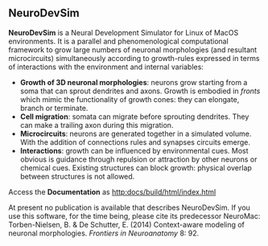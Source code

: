 NeuroDevSim  
----------------  

**NeuroDevSim** is a Neural Development Simulator for Linux of MacOS environments. It is a parallel and phenomenological computational framework to grow large numbers of  neuronal morphologies (and resultant microcircuits) simultaneously according to growth-rules expressed in terms of interactions with the environment and internal variables:  

- **Growth of 3D neuronal morphologies**: neurons grow starting from a soma that can sprout dendrites and axons. Growth is embodied in *fronts* which mimic the functionality of growth cones: they can elongate, branch or terminate.    
- **Cell migration**: somata can migrate before sprouting dendrites. They can make a trailing axon during this migration.  
- **Microcircuits**: neurons are generated together in a simulated volume. With the addition of connections rules and synapses circuits emerge.  
- **Interactions**: growth can be influenced by environmental cues. Most obvious is guidance through repulsion or attraction by other neurons or chemical cues. Existing structures can block growth: physical overlap between structures is not allowed.  

Access the **Documentation** as <http:docs/build/html/index.html>

At present no publication is available that describes NeuroDevSim. If you use this software, for the time being, please cite its predecessor NeuroMac:  Torben-Nielsen, B. & De Schutter, E. (2014) Context-aware modeling of neuronal morphologies. *Frontiers in Neuroanatomy* 8: 92.

